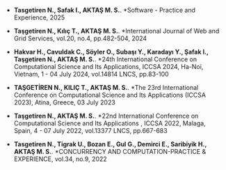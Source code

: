 - **Tasgetiren N., Safak I., AKTAŞ M. S.**. *Software - Practice and Experience, 2025

- **Taşgetiren N., Kılıç T., AKTAŞ M. S.**. *International Journal of Web and Grid Services, vol.20, no.4, pp.482-504, 2024

- **Hakvar H., Cavuldak C., Söyler O., Subaşı Y., Karadayı Y., Şafak I., Taşgetiren N., AKTAŞ M. S.**. *24th International Conference on Computational Science and Its Applications, ICCSA 2024, Ha-Noi, Vietnam, 1 - 04 July 2024, vol.14814 LNCS, pp.83-100

- **TAŞGETİREN N., KILIÇ T., AKTAŞ M. S.**. *The 23rd International Conference on Computational Science and Its Applications (ICCSA 2023), Atina, Greece, 03 July 2023

- **Taşgetiren N., AKTAŞ M. S.**. *22nd International Conference on Computational Science and Its Applications , ICCSA 2022, Malaga, Spain, 4 - 07 July 2022, vol.13377 LNCS, pp.667-683

- **Tasgetiren N., Tigrak U., Bozan E., Gul G., Demirci E., Saribiyik H., AKTAŞ M. S.**. *CONCURRENCY AND COMPUTATION-PRACTICE & EXPERIENCE, vol.34, no.9, 2022